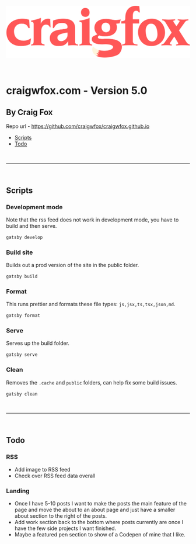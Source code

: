 ![Craig fox logo](./src/images/craig-logo-red.svg)

<br />

# craigwfox.com - Version 5.0

## By Craig Fox

Repo url - https://github.com/craigwfox/craigwfox.github.io

- [Scripts](#Scripts)
- [Todo](#Todo)

<br />

---

<br />

## Scripts

### Development mode

Note that the rss feed does not work in development mode, you have to build and then serve.

```bash
gatsby develop
```

### Build site

Builds out a prod version of the site in the public folder.

```bash
gatsby build
```

### Format

This runs prettier and formats these file types: `js,jsx,ts,tsx,json,md`.

```bash
gatsby format
```

### Serve

Serves up the build folder.

```bash
gatsby serve
```

### Clean

Removes the `.cache` and `public` folders, can help fix some build issues.

```bash
gatsby clean
```

<br />

---

<br />

## Todo

### RSS

- Add image to RSS feed
- Check over RSS feed data overall

### Landing

- Once I have 5-10 posts I want to make the posts the main feature of the page and move the about to an about page and just have a smaller about section to the right of the posts.
- Add work section back to the bottom where posts currently are once I have the few side projects I want finished.
- Maybe a featured pen section to show of a Codepen of mine that I like.
